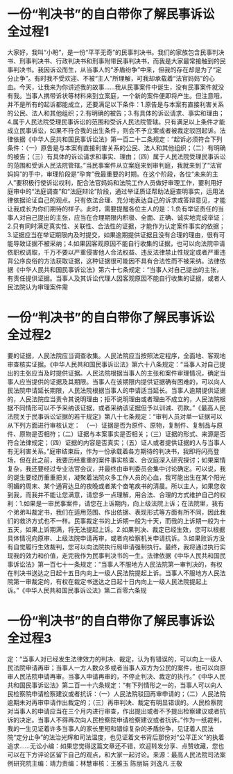 # 一份“判决书”的自白带你了解民事诉讼全过程1

大家好，我叫“小盼”，是一份“平平无奇”的民事判决书。我们的家族包含民事判决书、刑事判决书、行政判决书和刑事附带民事判决书，而我是大家最常接触到的民事判决书。我因诉讼而生，从当事人的“矛盾纷争”中来，但我的存在却是为了“定分止争”。有时我不受欢迎、不被“主人”所理解，可我却承载着“法官妈妈”的心血。今天，让我来为你讲述我的故事……我从民事案件中诞生，没有民事案件就没有我。当事人携带诉状等材料来到立案庭，一个新的案件便即将产生。但注意哦，并不是所有的起诉都能成立，还要满足以下条件：1.原告是与本案有直接利害关系的公民、法人和其他组织；2.有明确的被告；3.有具体的诉讼请求、事实和理由；4.属于人民法院受理民事诉讼的范围和受诉人民法院管辖。只有满足以上条件才能成立民事诉讼，如果不符合我的出生条件，则会不予立案或者被裁定驳回起诉。法律依据《中华人民共和国民事诉讼法》第一百二十二条规定：“起诉必须符合下列条件：（一）原告是与本案有直接利害关系的公民、法人和其他组织；（二）有明确的被告；（三）有具体的诉讼请求和事实、理由；（四）属于人民法院受理民事诉讼的范围和受诉人民法院管辖。”当民事案件从立案庭来到审判庭，我就来到了“法官妈妈”的手中，审理阶段是“孕育”我最重要的时期。在这个阶段，各位“未来的主人”要积极行使诉讼权利，配合法官妈妈和法院工作人员做好审理工作，要利用好庭审中的“法庭调查”和“法庭辩论”阶段，通过举证质证帮助法庭查明事实，运用法律依据论证自己的观点。只有依法合理、充分地表达自己的诉求或答辩意见，才能让我成长为你们期待的样子。此时，需要提醒各位主人的是：1.负有举证责任的当事人对自己提出的主张，应当在合理期限内积极、全面、正确、诚实地完成举证；2.只有同时满足真实性、关联性、合法性的证据，才能作为认定案件事实的依据；3.证据应当在举证期限内及时提交，如果逾期提供证据且没有合理的理由，很有可能导致证据不被采纳；4.如果因客观原因不能自行收集的证据，也可以向法院申请依职权调取，千万不要以严重侵害他人合法权益、违反法律禁止性规定或者严重违背公序良俗的方法获取证据，这种证据很可能因不具有合法性而不被采纳。法律依据《中华人民共和国民事诉讼法》第六十七条规定：“当事人对自己提出的主张，有责任提供证据。当事人及其诉讼代理人因客观原因不能自行收集的证据，或者人民法院认为审理案件需

# 一份“判决书”的自白带你了解民事诉讼全过程2

要的证据，人民法院应当调查收集。人民法院应当按照法定程序，全面地、客观地审查核实证据。《中华人民共和国民事诉讼法》第六十八条规定：“当事人对自己提出的主张应当及时提供证据。人民法院根据当事人的主张和案件审理情况，确定当事人应当提供的证据及其期限。当事人在该期限内提供证据确有困难的，可以向人民法院申请延长期限，人民法院根据当事人的申请适当延长。当事人逾期提供证据的，人民法院应当责令其说明理由；拒不说明理由或者理由不成立的，人民法院根据不同情形可以不予采纳该证据，或者采纳该证据但予以训诫、罚款。”《最高人民法院关于民事诉讼证据的若干规定》第八十七条规定：“审判人员对单一证据可以从下列方面进行审核认定： （一）证据是否为原件、原物，复制件、复制品与原件、原物是否相符；（二）证据与本案事实是否相关；（三）证据的形式、来源是否符合法律规定；（四）证据的内容是否真实；（五）证人或者提供证据的人与当事人有无利害关系。”庭审结束后，作为一份承载着各方期待的判决书，我即将闪亮登场，但在此之前，我要历经重重的案件事实核查、合议庭深入研究探讨；如果案情复杂，我还要经过专业法官会议，并最终由审判委员会集中讨论确定。可以说，我的诞生要经历重重把关，凝聚着法院众多工作人员的心血，我可能出生在某个阳光明媚的周末、某个通宵达旦的夜晚或者某个奋笔疾书的清晨。所以主人，如果您收到我，而我并不能让您满意，请您多一点理解，用合法、合理的方式维护自己的权利：1.如果是一审民事案件，请您在上诉期内，向上级法院上诉；在法院里，我有个弟弟叫裁定书，我们在适用范围、作出依据、表现形式等方面有所不同，因此我们的救济方式也不一样。民事裁定书的上诉期一般为十天，而我的上诉期一般为十五天，如果上诉期满，将无法提起上诉。2.如果判决、裁定已经生效，您可以根据具体情况向原审、上级法院申请再审，或者向检察机关申请抗诉。3.如果败诉方没有自觉履行生效裁判，您可以向法院执行局申请强制执行。最终，我将通过执行实现我的效力和价值，走完我作为民事判决书的一生。法律依据《中华人民共和国民事诉讼法》第一百七十一条规定：“当事人不服地方人民法院第一审判决的，有权在判决书送达之日起十五日内向上一级人民法院提起上诉。当事人不服地方人民法院第一审裁定的，有权在裁定书送达之日起十日内向上一级人民法院提起上诉。”《中华人民共和国民事诉讼法》第二百零六条规

# 一份“判决书”的自白带你了解民事诉讼全过程3

定：“当事人对已经发生法律效力的判决、裁定，认为有错误的，可以向上一级人民法院申请再审；当事人一方人数众多或者当事人双方为公民的案件，也可以向原审人民法院申请再审。当事人申请再审的，不停止判决、裁定的执行。”《中华人民共和国民事诉讼法》第二百一十六条规定：“有下列情形之一的，当事人可以向人民检察院申请检察建议或者抗诉：（一）人民法院驳回再审申请的；（二）人民法院逾期未对再审申请作出裁定的；（三）再审判决、裁定有明显错误的。人民检察院对当事人的申请应当在三个月内进行审查，作出提出或者不予提出检察建议或者抗诉的决定。当事人不得再次向人民检察院申请检察建议或者抗诉。”作为一纸裁判，我的一生见证着许多当事人的家长里短和错综复杂的矛盾纷争，见证着人民法院“定分止争”的法治光辉和司法温度，也见证着文书背后那份对“公平正义”的执着追求……无讼小编：如果您觉得这篇文章还不错，欢迎转发分享、点赞收藏，您也可以在下方评论区留下自己的观点，和大家一起讨论。来源：最高人民法院司法案例研究院主编：靖力责编：林慧审核：王雅玉 陈丽娟 刘逸凡 王敬

